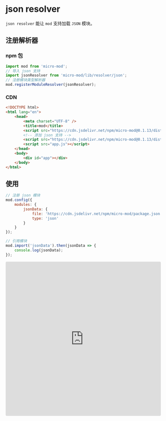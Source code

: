 # json resolver

`json resolver` 能让 `mod` 支持加载 `JSON` 模块。

## 注册解析器

### npm 包

```js
import mod from 'micro-mod';
// 导入 json 支持
import jsonResolver from 'micro-mod/lib/resolver/json';
// 注册模块类型解析器
mod.registerModuleResolver(jsonResolver);
```

### CDN

```html
<!DOCTYPE html>
<html lang="en">
    <head>
        <meta charset="UTF-8" />
        <title>mod</title>
        <script src="https://cdn.jsdelivr.net/npm/micro-mod@0.1.13/dist/mod.min.js"></script>
        <!-- 添加 json 支持 -->
        <script src="https://cdn.jsdelivr.net/npm/micro-mod@0.1.13/dist/resolver-json.min.js"></script>
        <script src="app.js"></script>
    </head>
    <body>
        <div id="app"></div>
    </body>
</html>
```

## 使用

```js
// 注册 json 模块
mod.config({
    modules: {
        jsonData: {
            file: 'https://cdn.jsdelivr.net/npm/micro-mod/package.json',
            type: 'json'
        }
    }
});

// 引用模块
mod.import('jsonData').then(jsonData => {
    console.log(jsonData);
});
```

<iframe src="https://codesandbox.io/embed/mod-resolver-json-gssh7?fontsize=14&hidenavigation=1&theme=dark"
    style="width:100%; height:500px; border:0; border-radius: 4px; overflow:hidden;"
    title="mod resolver json"
    allow="accelerometer; ambient-light-sensor; camera; encrypted-media; geolocation; gyroscope; hid; microphone; midi; payment; usb; vr; xr-spatial-tracking"
    sandbox="allow-forms allow-modals allow-popups allow-presentation allow-same-origin allow-scripts"
></iframe>
